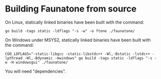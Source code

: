 # Building Faunatone from source

On Linux, statically linked binaries have been built with the command:

```
go build -tags static -ldflags "-s -w" -o ftone ./faunatone/
```

On Windows under MSYS2, statically linked binaries have been built with the
command:

```
CGO_LDFLAGS="-static-libgcc -static-libstdc++ -Wl,-Bstatic -lstdc++ -lpthread -Wl,-Bdynamic -mwindows" go build -tags static -ldflags "-s -w -H windowsgui" ./faunatone/
```

You will need "dependencies".
